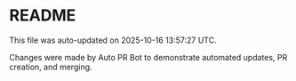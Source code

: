 # README

This file was auto-updated on 2025-10-16 13:57:27 UTC.

Changes were made by Auto PR Bot to demonstrate automated updates, PR creation, and merging.
